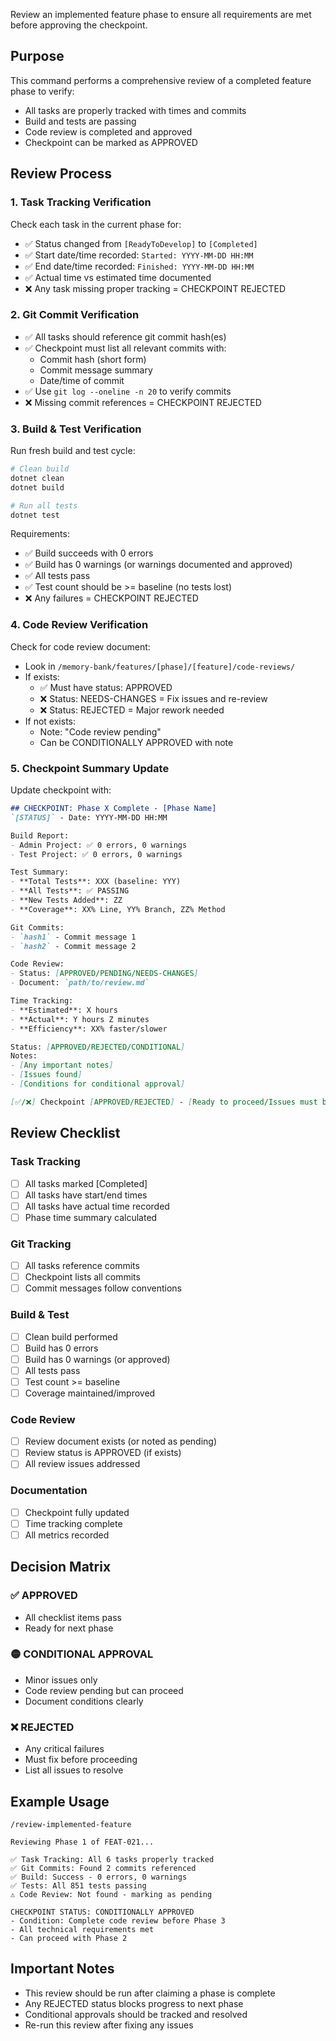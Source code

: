 Review an implemented feature phase to ensure all requirements are met before approving the checkpoint.

## Purpose
This command performs a comprehensive review of a completed feature phase to verify:
- All tasks are properly tracked with times and commits
- Build and tests are passing
- Code review is completed and approved
- Checkpoint can be marked as APPROVED

## Review Process

### 1. Task Tracking Verification
Check each task in the current phase for:
- ✅ Status changed from `[ReadyToDevelop]` to `[Completed]`
- ✅ Start date/time recorded: `Started: YYYY-MM-DD HH:MM`
- ✅ End date/time recorded: `Finished: YYYY-MM-DD HH:MM`
- ✅ Actual time vs estimated time documented
- ❌ Any task missing proper tracking = CHECKPOINT REJECTED

### 2. Git Commit Verification
- ✅ All tasks should reference git commit hash(es)
- ✅ Checkpoint must list all relevant commits with:
  - Commit hash (short form)
  - Commit message summary
  - Date/time of commit
- ✅ Use `git log --oneline -n 20` to verify commits
- ❌ Missing commit references = CHECKPOINT REJECTED

### 3. Build & Test Verification
Run fresh build and test cycle:
```bash
# Clean build
dotnet clean
dotnet build

# Run all tests
dotnet test
```

Requirements:
- ✅ Build succeeds with 0 errors
- ✅ Build has 0 warnings (or warnings documented and approved)
- ✅ All tests pass
- ✅ Test count should be >= baseline (no tests lost)
- ❌ Any failures = CHECKPOINT REJECTED

### 4. Code Review Verification
Check for code review document:
- Look in `/memory-bank/features/[phase]/[feature]/code-reviews/`
- If exists:
  - ✅ Must have status: APPROVED
  - ❌ Status: NEEDS-CHANGES = Fix issues and re-review
  - ❌ Status: REJECTED = Major rework needed
- If not exists:
  - Note: "Code review pending"
  - Can be CONDITIONALLY APPROVED with note

### 5. Checkpoint Summary Update
Update checkpoint with:
```markdown
## CHECKPOINT: Phase X Complete - [Phase Name]
`[STATUS]` - Date: YYYY-MM-DD HH:MM

Build Report:
- Admin Project: ✅ 0 errors, 0 warnings
- Test Project: ✅ 0 errors, 0 warnings

Test Summary:
- **Total Tests**: XXX (baseline: YYY)
- **All Tests**: ✅ PASSING
- **New Tests Added**: ZZ
- **Coverage**: XX% Line, YY% Branch, ZZ% Method

Git Commits:
- `hash1` - Commit message 1
- `hash2` - Commit message 2

Code Review: 
- Status: [APPROVED/PENDING/NEEDS-CHANGES]
- Document: `path/to/review.md`

Time Tracking:
- **Estimated**: X hours
- **Actual**: Y hours Z minutes
- **Efficiency**: XX% faster/slower

Status: [APPROVED/REJECTED/CONDITIONAL]
Notes: 
- [Any important notes]
- [Issues found]
- [Conditions for conditional approval]

[✅/❌] Checkpoint [APPROVED/REJECTED] - [Ready to proceed/Issues must be resolved]
```

## Review Checklist

### Task Tracking
- [ ] All tasks marked [Completed]
- [ ] All tasks have start/end times
- [ ] All tasks have actual time recorded
- [ ] Phase time summary calculated

### Git Tracking
- [ ] All tasks reference commits
- [ ] Checkpoint lists all commits
- [ ] Commit messages follow conventions

### Build & Test
- [ ] Clean build performed
- [ ] Build has 0 errors
- [ ] Build has 0 warnings (or approved)
- [ ] All tests pass
- [ ] Test count >= baseline
- [ ] Coverage maintained/improved

### Code Review
- [ ] Review document exists (or noted as pending)
- [ ] Review status is APPROVED (if exists)
- [ ] All review issues addressed

### Documentation
- [ ] Checkpoint fully updated
- [ ] Time tracking complete
- [ ] All metrics recorded

## Decision Matrix

### ✅ APPROVED
- All checklist items pass
- Ready for next phase

### 🟡 CONDITIONAL APPROVAL
- Minor issues only
- Code review pending but can proceed
- Document conditions clearly

### ❌ REJECTED
- Any critical failures
- Must fix before proceeding
- List all issues to resolve

## Example Usage

```
/review-implemented-feature

Reviewing Phase 1 of FEAT-021...

✅ Task Tracking: All 6 tasks properly tracked
✅ Git Commits: Found 2 commits referenced
✅ Build: Success - 0 errors, 0 warnings
✅ Tests: All 851 tests passing
⚠️ Code Review: Not found - marking as pending

CHECKPOINT STATUS: CONDITIONALLY APPROVED
- Condition: Complete code review before Phase 3
- All technical requirements met
- Can proceed with Phase 2
```

## Important Notes
- This review should be run after claiming a phase is complete
- Any REJECTED status blocks progress to next phase
- Conditional approvals should be tracked and resolved
- Re-run this review after fixing any issues